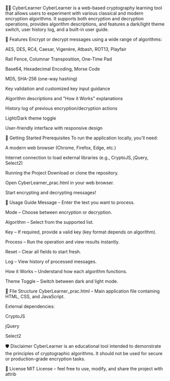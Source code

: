 🧠🔐 CyberLearner
CyberLearner is a web-based cryptography learning tool that allows users to experiment with various classical and modern encryption algorithms. It supports both encryption and decryption operations, provides algorithm descriptions, and features a dark/light theme switch, user history log, and a built-in user guide.

🔧 Features
Encrypt or decrypt messages using a wide range of algorithms:

AES, DES, RC4, Caesar, Vigenère, Atbash, ROT13, Playfair

Rail Fence, Columnar Transposition, One-Time Pad

Base64, Hexadecimal Encoding, Morse Code

MD5, SHA-256 (one-way hashing)

Key validation and customized key input guidance

Algorithm descriptions and "How it Works" explanations

History log of previous encryption/decryption actions

Light/Dark theme toggle

User-friendly interface with responsive design

🚀 Getting Started
Prerequisites
To run the application locally, you'll need:

A modern web browser (Chrome, Firefox, Edge, etc.)

Internet connection to load external libraries (e.g., CryptoJS, jQuery, Select2)

Running the Project
Download or clone the repository.

Open CyberLearner_prac.html in your web browser.

Start encrypting and decrypting messages!

🧠 Usage Guide
Message – Enter the text you want to process.

Mode – Choose between encryption or decryption.

Algorithm – Select from the supported list.

Key – If required, provide a valid key (key format depends on algorithm).

Process – Run the operation and view results instantly.

Reset – Clear all fields to start fresh.

Log – View history of processed messages.

How it Works – Understand how each algorithm functions.

Theme Toggle – Switch between dark and light mode.

📁 File Structure
CyberLearner_prac.html – Main application file containing HTML, CSS, and JavaScript.

External dependencies:

CryptoJS

jQuery

Select2

🛡️ Disclaimer
CyberLearner is an educational tool intended to demonstrate the principles of cryptographic algorithms. It should not be used for secure or production-grade encryption tasks.

📜 License
MIT License – feel free to use, modify, and share the project with attrib
